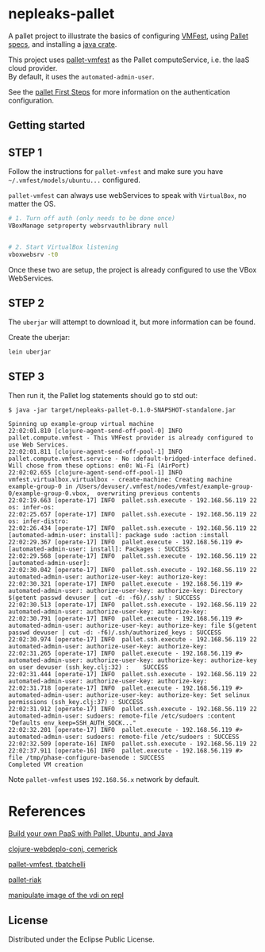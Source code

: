 # nepleaks-pallet

A pallet project to illustrate the basics of configuring [VMFest](https://github.com/pallet/pallet-vmfest), using [Pallet specs](https://github.com/pallet/pallet), and installing a [java crate](https://github.com/pallet/java-crate#server-spec).

This project uses [pallet-vmfest](https://github.com/pallet/pallet-vmfest) as the Pallet computeService, i.e. the IaaS cloud provider.  
By default, it uses the `automated-admin-user`.


See the [pallet First Steps](http://palletops.com/doc/first-steps/) for more information on the authentication configuration.

## Getting started

STEP 1
------------------

Follow the instructions for `pallet-vmfest` and make sure you have `~/.vmfest/models/ubuntu...` configured.

```pallet-vmfest``` can always use webServices to speak with `VirtualBox`, no matter the OS.

```bash
# 1. Turn off auth (only needs to be done once)
VBoxManage setproperty websrvauthlibrary null


# 2. Start VirtualBox listening
vboxwebsrv -t0

```

Once these two are setup, the project is already configured to use the VBox WebServices.

STEP 2
----------------

The `uberjar` will attempt to download it, but more information can be found.

Create the uberjar:

    lein uberjar

STEP 3
---------------

Then run it, the Pallet log statements should go to std out:

    $ java -jar target/nepleaks-pallet-0.1.0-SNAPSHOT-standalone.jar
            
    Spinning up example-group virtual machine
    22:02:01.810 [clojure-agent-send-off-pool-0] INFO  pallet.compute.vmfest - This VMFest provider is already configured to use Web Services.
    22:02:01.811 [clojure-agent-send-off-pool-1] INFO  pallet.compute.vmfest.service - No :default-bridged-interface defined. Will chose from these options: en0: Wi-Fi (AirPort)
    22:02:02.655 [clojure-agent-send-off-pool-1] INFO  vmfest.virtualbox.virtualbox - create-machine: Creating machine example-group-0 in /Users/devuser/.vmfest/nodes/vmfest/example-group-0/example-group-0.vbox,  overwriting previous contents
    22:02:19.663 [operate-17] INFO  pallet.ssh.execute - 192.168.56.119 22 os: infer-os:
    22:02:25.657 [operate-17] INFO  pallet.ssh.execute - 192.168.56.119 22 os: infer-distro:
    22:02:26.434 [operate-17] INFO  pallet.ssh.execute - 192.168.56.119 22 [automated-admin-user: install]: package sudo :action :install
    22:02:29.367 [operate-17] INFO  pallet.execute - 192.168.56.119 #> [automated-admin-user: install]: Packages : SUCCESS
    22:02:29.568 [operate-17] INFO  pallet.ssh.execute - 192.168.56.119 22 [automated-admin-user]:
    22:02:30.042 [operate-17] INFO  pallet.ssh.execute - 192.168.56.119 22 automated-admin-user: authorize-user-key: authorize-key:
    22:02:30.321 [operate-17] INFO  pallet.execute - 192.168.56.119 #> automated-admin-user: authorize-user-key: authorize-key: Directory $(getent passwd devuser | cut -d: -f6)/.ssh/ : SUCCESS
    22:02:30.513 [operate-17] INFO  pallet.ssh.execute - 192.168.56.119 22 automated-admin-user: authorize-user-key: authorize-key:
    22:02:30.791 [operate-17] INFO  pallet.execute - 192.168.56.119 #> automated-admin-user: authorize-user-key: authorize-key: file $(getent passwd devuser | cut -d: -f6)/.ssh/authorized_keys : SUCCESS
    22:02:30.974 [operate-17] INFO  pallet.ssh.execute - 192.168.56.119 22 automated-admin-user: authorize-user-key: authorize-key:
    22:02:31.265 [operate-17] INFO  pallet.execute - 192.168.56.119 #> automated-admin-user: authorize-user-key: authorize-key: authorize-key on user devuser (ssh_key.clj:32) :    SUCCESS
    22:02:31.444 [operate-17] INFO  pallet.ssh.execute - 192.168.56.119 22 automated-admin-user: authorize-user-key: authorize-key:
    22:02:31.718 [operate-17] INFO  pallet.execute - 192.168.56.119 #> automated-admin-user: authorize-user-key: authorize-key: Set selinux permissions (ssh_key.clj:37) : SUCCESS
    22:02:31.912 [operate-17] INFO  pallet.ssh.execute - 192.168.56.119 22 automated-admin-user: sudoers: remote-file /etc/sudoers :content "Defaults env_keep=SSH_AUTH_SOCK..."
    22:02:32.201 [operate-17] INFO  pallet.execute - 192.168.56.119 #> automated-admin-user: sudoers: remote-file /etc/sudoers : SUCCESS
    22:02:32.509 [operate-16] INFO  pallet.ssh.execute - 192.168.56.119 22
    22:02:37.911 [operate-16] INFO  pallet.execute - 192.168.56.119 #> file /tmp/phase-configure-basenode : SUCCESS
    Completed VM creation


Note `pallet-vmfest` uses `192.168.56.x` network by default.

# References

[Build your own PaaS with Pallet, Ubuntu, and Java](http://linkedjava.blogspot.com/2013/12/build-your-own-paas-with-pallet-ubuntu.html)

[clojure-webdeplo-conj, cemerick](https://github.com/cemerick/clojure-web-deploy-conj/blob/master/src/ops/clojure/cemerick/webdeploy/ops.clj)

[pallet-vmfest,  tbatchelli](https://gist.github.com/iPrayag/2697b202ff2ab2e50f26)

[pallet-riak](https://github.com/bmaddy/pallet-riak-example/blob/master/src/prov/riak.clj)

[manipulate image of the vdi on repl](https://github.com/manboubird/vmfest-trial)


## License

Distributed under the Eclipse Public License.
